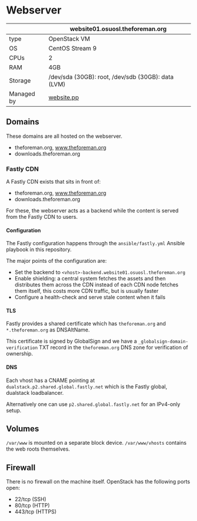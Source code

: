 # Webserver

| | website01.osuosl.theforeman.org |
| - | - |
| type | OpenStack VM |
| OS | CentOS Stream 9 |
| CPUs | 2 |
| RAM | 4GB |
| Storage | /dev/sda (30GB): root, /dev/sdb (30GB): data (LVM) |
| Managed by | [website.pp](https://github.com/theforeman/foreman-infra/blob/master/puppet/modules/profiles/manifests/website.pp) |

## Domains

These domains are all hosted on the webserver.

* theforeman.org, www.theforeman.org
* downloads.theforeman.org

### Fastly CDN

A Fastly CDN exists that sits in front of:

* theforeman.org, www.theforeman.org
* downloads.theforeman.org

For these, the webserver acts as a backend while the content is served from the Fastly CDN to users.

#### Configuration

The Fastly configuration happens through the `ansible/fastly.yml` Ansible playbook in this repository.

The major points of the configuration are:

* Set the backend to `<vhost>-backend.website01.osuosl.theforeman.org`
* Enable shielding: a central system fetches the assets and then distributes them across the CDN instead of each CDN node fetches them itself, this costs more CDN traffic, but is usually faster
* Configure a health-check and serve stale content when it fails

#### TLS

Fastly provides a shared certificate which has `theforeman.org` and `*.theforeman.org` as DNSAltName.

This certificate is signed by GlobalSign and we have a `_globalsign-domain-verification` TXT record in the `theforeman.org` DNS zone for verification of ownership.

#### DNS

Each vhost has a CNAME pointing at `dualstack.p2.shared.global.fastly.net` which is the Fastly global, dualstack loadbalancer.

Alternatively one can use `p2.shared.global.fastly.net` for an IPv4-only setup.

## Volumes

`/var/www` is mounted on a separate block device. `/var/www/vhosts` contains the web roots themselves.

## Firewall

There is no firewall on the machine itself. OpenStack has the following ports open:

* 22/tcp (SSH)
* 80/tcp (HTTP)
* 443/tcp (HTTPS)
